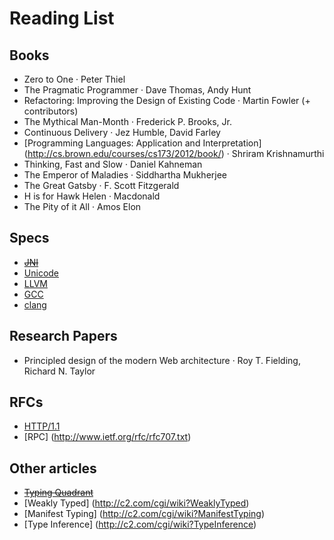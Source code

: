 # Reading List

## Books
* Zero to One · Peter Thiel
* The Pragmatic Programmer · Dave Thomas, Andy Hunt
* Refactoring: Improving the Design of Existing Code · Martin Fowler (+ contributors)
* The Mythical Man-Month · Frederick P. Brooks, Jr.
* Continuous Delivery · Jez Humble, David Farley
* [Programming Languages: Application and Interpretation] (http://cs.brown.edu/courses/cs173/2012/book/) · Shriram Krishnamurthi
* Thinking, Fast and Slow · Daniel Kahneman
* The Emperor of Maladies · Siddhartha Mukherjee
* The Great Gatsby · F. Scott Fitzgerald
* H is for Hawk Helen · Macdonald
* The Pity of it All · Amos Elon

## Specs
* ~~[JNI](http://docs.oracle.com/javase/7/docs/technotes/guides/jni/spec/jniTOC.html)~~
* [Unicode](http://unicode.org)
* [LLVM](http://llvm.org)
* [GCC](https://gcc.gnu.org)
* [clang](http://clang.llvm.org)

## Research Papers
* Principled design of the modern Web architecture · Roy T. Fielding, Richard N. Taylor

## RFCs
* [HTTP/1.1](http://www.ietf.org/rfc/rfc2616.txt)
* [RPC] (http://www.ietf.org/rfc/rfc707.txt)

## Other articles
* ~~[Typing Quadrant](http://c2.com/cgi/wiki?TypingQuadrant)~~
* [Weakly Typed] (http://c2.com/cgi/wiki?WeaklyTyped)
* [Manifest Typing] (http://c2.com/cgi/wiki?ManifestTyping)
* [Type Inference] (http://c2.com/cgi/wiki?TypeInference)
